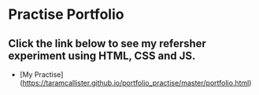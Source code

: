 Practise Portfolio
======================================

Click the link below to see my refersher experiment using HTML, CSS and JS.
-----------------------------

- [My Practise] (https://taramcallister.github.io/portfolio_practise/master/portfolio.html)
